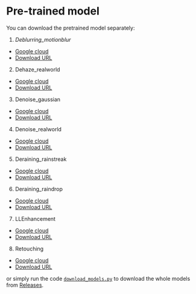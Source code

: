 # Pre-trained model  

You can download the pretrained model separately: 
1. *Deblurring_motionblur*  
  - [Google cloud](https://drive.google.com/file/d/1JEaUudRLndt--tIRgp3nEdDJOMFffAQb/view?usp=sharing)  
  - [Download URL](https://github.com/FanChiMao/SRMNet-thesis/releases/download/v0.0/Deblurring_motionblur.pth)  
2. Dehaze_realworld  
  - [Google cloud](https://drive.google.com/file/d/1hjsazvdz7K-n1Z-_iiQE4VIFbG7r6HwN/view?usp=sharing)  
  - [Download URL](https://github.com/FanChiMao/SRMNet-thesis/releases/download/v0.0/Dehaze_realworld.pth)  
3. Denoise_gaussian  
  - [Google cloud](https://drive.google.com/file/d/1gfUmh0IJAoSJ7k7SQqFjlRdBoiSLsqQD/view?usp=sharing)  
  - [Download URL](https://github.com/FanChiMao/SRMNet-thesis/releases/download/v0.0/Denoise_gaussian.pth)  
4. Denoise_realworld  
  - [Google cloud](https://drive.google.com/file/d/1NeJDGqJEvA_QINmIOGwSVGY5LYIwLTWF/view?usp=sharing)  
  - [Download URL](https://github.com/FanChiMao/SRMNet-thesis/releases/download/v0.0/Denoise_realworld.pth)  
5. Deraining_rainstreak  
  - [Google cloud](https://drive.google.com/file/d/1Bf0UwOUB3-PP3K-7KqKhK2kqzPYuox9Y/view?usp=sharing)  
  - [Download URL](https://github.com/FanChiMao/SRMNet-thesis/releases/download/v0.0/Deraining_rainstreak.pth)  
6. Deraining_raindrop  
  - [Google cloud](https://drive.google.com/file/d/1C-zWaLb3RQ4iiN5qKPG6ocAGhu53mZLP/view?usp=sharing)  
  - [Download URL](https://github.com/FanChiMao/SRMNet-thesis/releases/download/v0.0/Deraining_raindrop.pth)   
7. LLEnhancement  
  - [Google cloud](https://drive.google.com/file/d/17Oba3oIKXKK1tMn_PjZqykwOWNezATPb/view?usp=sharing)  
  - [Download URL](https://github.com/FanChiMao/SRMNet-thesis/releases/download/v0.0/LLEnhancement.pth)  
8. Retouching  
  - [Google cloud](https://drive.google.com/file/d/1qYxB5phSKsRQE__V1G5mW4HDktrz7EKy/view?usp=sharing)  
  - [Download URL](https://github.com/FanChiMao/SRMNet-thesis/releases/download/v0.0/Retouching.pth)  

or simply run the code [`download_models.py`](./download_models.py) to download the whole models from [Releases](https://github.com/FanChiMao/SRMNet-thesis/releases).  
